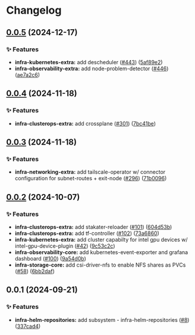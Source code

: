 # Changelog

## [0.0.5](https://github.com/ppat/homelab-ops-kubernetes-apps/compare/infra-helm-repositories-v0.0.4...infra-helm-repositories-v0.0.5) (2024-12-17)


### ✨ Features

* **infra-kubernetes-extra:** add descheduler ([#443](https://github.com/ppat/homelab-ops-kubernetes-apps/issues/443)) ([5af89e2](https://github.com/ppat/homelab-ops-kubernetes-apps/commit/5af89e21cfd8865f598cceb3c0bf03bdf502729a))
* **infra-observability-extra:** add node-problem-detector ([#446](https://github.com/ppat/homelab-ops-kubernetes-apps/issues/446)) ([ae7a2c6](https://github.com/ppat/homelab-ops-kubernetes-apps/commit/ae7a2c622229e39ee9cade5dba6940cb48725282))

## [0.0.4](https://github.com/ppat/homelab-ops-kubernetes-apps/compare/infra-helm-repositories-v0.0.3...infra-helm-repositories-v0.0.4) (2024-11-18)


### ✨ Features

* **infra-clusterops-extra:** add crossplane ([#301](https://github.com/ppat/homelab-ops-kubernetes-apps/issues/301)) ([7bc41be](https://github.com/ppat/homelab-ops-kubernetes-apps/commit/7bc41bedbb79f4480d64ac5a6fb0fae5fbb3654b))

## [0.0.3](https://github.com/ppat/homelab-ops-kubernetes-apps/compare/infra-helm-repositories-v0.0.2...infra-helm-repositories-v0.0.3) (2024-11-18)


### ✨ Features

* **infra-networking-extra:** add tailscale-operator w/ connector configuration for subnet-routes + exit-node ([#296](https://github.com/ppat/homelab-ops-kubernetes-apps/issues/296)) ([71b0096](https://github.com/ppat/homelab-ops-kubernetes-apps/commit/71b0096b8ecf04b151d14d532c8229efb08daa37))

## [0.0.2](https://github.com/ppat/homelab-ops-kubernetes-apps/compare/infra-helm-repositories-v0.0.1...infra-helm-repositories-v0.0.2) (2024-10-07)


### ✨ Features

* **infra-clusterops-extra:** add stakater-reloader ([#101](https://github.com/ppat/homelab-ops-kubernetes-apps/issues/101)) ([604d53b](https://github.com/ppat/homelab-ops-kubernetes-apps/commit/604d53ba3f534758c72797e0dfe20f64ab6aa789))
* **infra-clusterops-extra:** add tf-controller ([#102](https://github.com/ppat/homelab-ops-kubernetes-apps/issues/102)) ([73a6860](https://github.com/ppat/homelab-ops-kubernetes-apps/commit/73a68607a9f6f219375095a928860e7e5403f25a))
* **infra-kubernetes-extra:** add cluster capabilty for intel gpu devices w/ intel-gpu-device-plugin ([#42](https://github.com/ppat/homelab-ops-kubernetes-apps/issues/42)) ([9c53c2c](https://github.com/ppat/homelab-ops-kubernetes-apps/commit/9c53c2c89f3f130118765dcc3620cbc10cfcf2a9))
* **infra-observability-core:** add kubernetes-event-exporter and grafana dashboard ([#100](https://github.com/ppat/homelab-ops-kubernetes-apps/issues/100)) ([9a54d0b](https://github.com/ppat/homelab-ops-kubernetes-apps/commit/9a54d0bece65f3f24a5c113c74ca7e07bda030f1))
* **infra-storage-core:** add csi-driver-nfs to enable NFS shares as PVCs ([#58](https://github.com/ppat/homelab-ops-kubernetes-apps/issues/58)) ([6bb2daf](https://github.com/ppat/homelab-ops-kubernetes-apps/commit/6bb2daf4c1e845c906e14dff7903f84917ac2021))

## 0.0.1 (2024-09-21)


### ✨ Features

* **infra-helm-repositories:** add subsystem - infra-helm-repositories ([#8](https://github.com/ppat/homelab-ops-kubernetes-apps/issues/8)) ([337cad4](https://github.com/ppat/homelab-ops-kubernetes-apps/commit/337cad46f8ac9ed2dee865cdc6ac4fffac5d266c))
